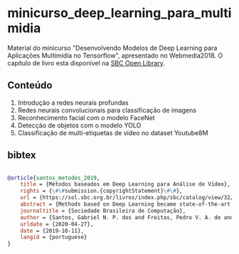 # minicurso_deep_learning_para_multimidia

Material do minicurso "Desenvolvendo Modelos de Deep Learning para Aplicações Multimídia no Tensorflow", apresentado no Webmedia2018. 
O capítulo de livro esta disponível na [SBC Open Library](https://sol.sbc.org.br/livros/index.php/sbc/catalog/book/32).


## Conteúdo

1. Introdução a redes neurais profundas
2. Redes neurais convolucionais para classificação de imagens
3. Reconhecimento facial com o modelo FaceNet
4. Detecção de objetos com o modelo YOLO
5. Classificação de multi-etiquetas de vídeo no dataset Youtube8M


## bibtex

```bibtex

@article{santos_metodos_2019,
	title = {Métodos baseados em Deep Learning para Análise de Vídeo},
	rights = {\#\#submission.{copyrightStatement}\#\#},
	url = {https://sol.sbc.org.br/livros/index.php/sbc/catalog/view/32/127/307-1},
	abstract = {Methods based on Deep Learning became state-of-the-art in several multimedia chal-lenges. However, there is a gap of professionals to perform Deep Learning in the industry. This chapter focuses on presenting the fundamentals and technologies for developing such {DL} methods for video analyses.  In particular, we seek to enable the reader to:  (1) understand key {DL}-based models, more specifically Convolutional Neural Networks ({CNN}); (2) apply {DL} models to solve video tasks such as video classification, multi-label video classification, object detection, and pose estimation. The Python programming language is presented in conjunction with the {TensorFlow} library for implementing {DL} models},
	journaltitle = {Sociedade Brasileira de Computação},
	author = {Santos, Gabriel N. P. dos and Freitas, Pedro V. A. de and Busson, Antonio José G. and Guedes, Álan L. V. and Colcher, Sérgio and Milidiú, Ruy L.},
	urldate = {2020-04-27},
	date = {2019-10-11},
	langid = {portuguese}
}
```
